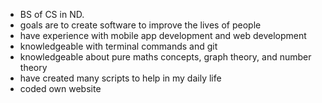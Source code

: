 - BS of CS in ND.
- goals are to create software to improve the lives of people
- have experience with mobile app development and web development
- knowledgeable with terminal commands and git
- knowledgeable about pure maths concepts, graph theory, and number theory
- have created many scripts to help in my daily life
- coded own website

